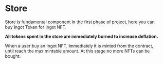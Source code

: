 # Store

Store is fundamental component in the first phase of project, here you can buy Ingot Token for Ingot NFT.

**All tokens spent in the store are immediately burned to increase deflation.**

When a user buy an Ingot NFT, immediately it is minted from the contract, until reach the max mintable amount. At this stage no more NFTs can be bought.


